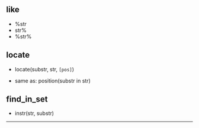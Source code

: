 ## like

- %str
- str%
- %str%

## locate

- locate(substr, str, `[pos]`)

- same as: position(substr in str)

## find_in_set

- instr(str, substr)

---
